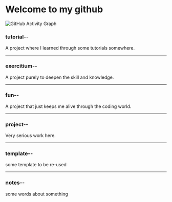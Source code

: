 # Welcome to my github


![GitHub Activity Graph](https://activity-graph.herokuapp.com/graph?username=yourusername&theme=react-dark)

### tutorial--
A project where I learned through some tutorials somewhere.

---

### exercitium--
A project purely to deepen the skill and knowledge.

---

### fun--
A project that just keeps me alive through the coding world.

---

### project--
Very serious work here.

---

### template--
some template to be re-used

---

### notes--
some words about something
